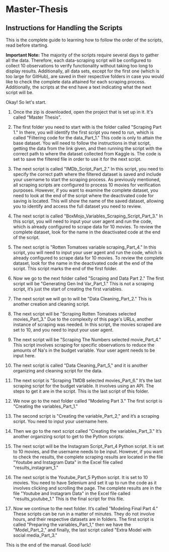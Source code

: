 # Master-Thesis 
## Instructions for Handling the Scripts

This is the complete guide to learning how to follow the order of the scripts, read before starting.

**Important Note:** The majority of the scripts require several days to gather all the data. Therefore, each data-scraping script will be configured to collect 10 observations to verify functionality without taking too long to display results. Additionally, all data sets, except for the first one (which is too large for GitHub), are saved in their respective folders in case you would like to check the complete data attained for each scraping process. Additionally, the scripts at the end have a text indicating what the next script will be.

Okay! So let's start. 

1. Once the zip is downloaded, open the project that is set up in it. It's called "Master Thesis".

2. The first folder you need to start with is the folder called "Scraping Part 1." In there, you will identify the first script you need to run, which is called "Filtering code for the data_Part_1." This code is only to attain the base dataset. You will need to follow the instructions in that script, getting the data from the link given, and then running the script with the correct path to where the dataset collected from Kaggle is. The code is set to save the filtered file in order to use it for the next script.

3. The next script is called "IMDb_Script_Part_2." In this script, you need to specify the correct path where the filtered dataset is saved and include your username to start the scraping process. As previously mentioned, all scraping scripts are configured to process 10 movies for verification purposes. However, if you want to examine the complete dataset, you need to look at the end of the script where the deactivated code for saving is located. This will show the name of the saved dataset, allowing you to identify and access the full dataset you need to review.

4. The next script is called "BoxMojo_Variables_Scraping_Script_Part_3." In this script, you will need to input your user agent and run the code, which is already configured to scrape data for 10 movies. To review the complete dataset, look for the name in the deactivated code at the end of the script.

5. The next script is "Rotten Tomatoes variable scraping_Part_4." In this script, you will need to input your user agent and run the code, which is already configured to scrape data for 10 movies. To review the complete dataset, look for the name in the deactivated code at the end of the script. This script marks the end of the first folder.

6. Now we go to the next folder called "Scraping and Data Part 2." The first script will be "Generating Gen Ind Var_Part_1." This is not a scraping script, it’s just the start of creating the first variables.

7. The next script we will go to will be "Data Cleaning_Part_2." This is another creation and cleaning script.

8. The next script will be "Scraping Rotten Tomatoes selected movies_Part_3." Due to the complexity of this page's URLs, another instance of scraping was needed. In this script, the movies scraped are set to 10, and you need to input your user agent.

9. The next script will be "Scraping The Numbers selected movie_Part_4." This script involves scraping for specific observations to reduce the amounts of Na's in the budget variable. Your user agent needs to be input here.

10. The next script is called "Data Cleaning_Part_5," and it is another organizing and cleaning script for the data.

11. The next script is "Scraping TMDB selected movies_Part_6." It’s the last scraping script for the budget variable. It involves using an API. The steps to get it are in the script. This is the last script of this folder.

12. We now go to the next folder called "Modeling Part 3." The first script is "Creating the variables_Part_1."

13. The second script is "Creating the variable_Part_2," and it’s a scraping script. You need to input your username here.

14. Then we go to the next script called "Creating the variables_Part_3." It’s another organizing script to get to the Python scripts.

15. The next script will be the Instagram Script_Part_4 Python script. It is set to 10 movies, and the username needs to be input. However, if you want to check the results, the complete scraping results are located in the file "Youtube and Instagram Data" in the Excel file called "results_instagram_1."

16. The next script is the Youtube_Part_5 Python script. It is set to 10 movies. You need to have Selenium and set it up to run the code as it involves clicking and scrolling the page. The complete results are in the file "Youtube and Instagram Data" in the Excel file called "results_youtube_1." This is the final script for this file.

17. Now we continue to the next folder. It’s called "Modeling Final Part 4." These scripts can be run in a matter of minutes. They do not involve hours, and their respective datasets are in folders. The first script is called "Preparing the variables_Part_1," then we have the "Model_Part_2," and finally, the last script called "Extra Model with social media_Part_3."

This is the end of the manual. Good luck!





